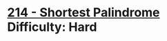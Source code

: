 # [214 - Shortest Palindrome](https://leetcode.com/problems/shortest-palindrome/) </br> Difficulty: Hard